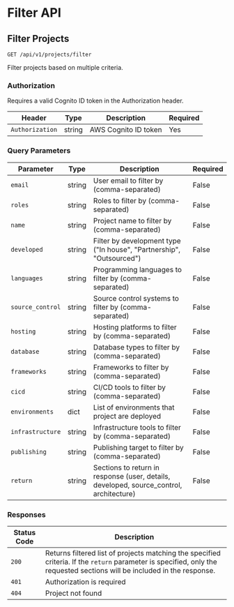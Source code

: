# Filter API

## Filter Projects

`GET /api/v1/projects/filter`

Filter projects based on multiple criteria.

### Authorization

Requires a valid Cognito ID token in the Authorization header.

| Header | Type | Description | Required |
|-----------|-------------|-------------|-------------|
| `Authorization` | string | AWS Cognito ID token | Yes |

### Query Parameters

| Parameter | Type | Description | Required |
|-----------|-------------|-------------|-------------|
| `email` | string | User email to filter by (comma-separated) | False |
| `roles` | string | Roles to filter by (comma-separated) | False |
| `name` | string | Project name to filter by (comma-separated) | False |
| `developed` | string | Filter by development type ("In house", "Partnership", "Outsourced") | False |
| `languages` | string | Programming languages to filter by (comma-separated) | False |
| `source_control` | string | Source control systems to filter by (comma-separated) | False |
| `hosting` | string | Hosting platforms to filter by (comma-separated) | False |
| `database` | string | Database types to filter by (comma-separated) | False |
| `frameworks` | string | Frameworks to filter by (comma-separated) | False |
| `cicd` | string | CI/CD tools to filter by (comma-separated) | False |
| `environments` | dict | List of environments that project are deployed | False |
| `infrastructure` | string | Infrastructure tools to filter by (comma-separated) | False |
| `publishing` | string | Publishing target to filter by (comma-separated) | False |
| `return` | string | Sections to return in response (user, details, developed, source_control, architecture) | False |

### Responses

| Status Code | Description                             |
|-------------|-----------------------------------------|
| `200`         | Returns filtered list of projects matching the specified criteria. If the `return` parameter is specified, only the requested sections will be included in the response. |
| `401`         | Authorization is required               |
| `404`         | Project not found                       |